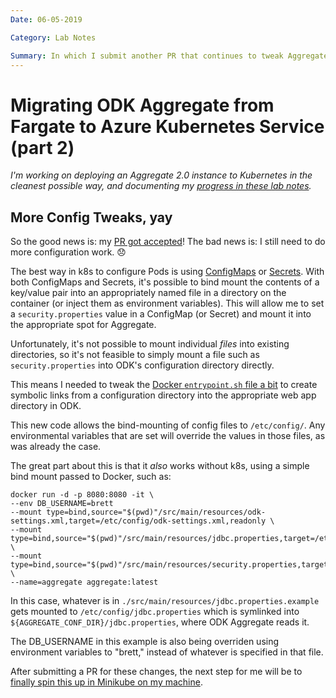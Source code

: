 ```yaml
---
Date: 06-05-2019

Category: Lab Notes

Summary: In which I submit another PR that continues to tweak Aggregate's configuration experience for Docker, using Docker bind-mounts, symlinks and other magic.
---
```




# Migrating ODK Aggregate from Fargate to Azure Kubernetes Service (part 2)

*I'm working on deploying an Aggregate 2.0 instance to Kubernetes in the cleanest possible way, and documenting my [progress in these lab notes](/tagged/migrating-odk-to-k8s).*

## More Config Tweaks, yay

So the good news is: my [PR got accepted](https://github.com/opendatakit/aggregate/pull/439)! The bad news is: I still need to do more configuration work. 😞

The best way in k8s to configure Pods is using [ConfigMaps](https://kubernetes.io/docs/tasks/configure-pod-container/configure-pod-configmap/) or [Secrets](https://kubernetes.io/docs/concepts/configuration/secret/). With both ConfigMaps and Secrets, it's possible to bind mount the contents of a key/value pair into an appropriately named file in a directory on the container (or inject them as environment variables). This will allow me to set a `security.properties` value in a ConfigMap (or Secret) and mount it into the appropriate spot for Aggregate.

Unfortunately, it's not possible to mount individual *files* into existing directories, so it's not feasible to simply mount a file such as `security.properties` into ODK's configuration directory directly. 

This means I needed to tweak the [Docker `entrypoint.sh` file a bit](https://github.com/opendatakit/aggregate/compare/master...brettneese:docker-entrypoint-tweaks) to create symbolic links from a configuration directory into the appropriate web app directory in ODK. 

This new code allows the bind-mounting of config files to `/etc/config/`. Any environmental variables that are set will override the values in those files, as was already the case.

The great part about this is that it _also_ works without k8s, using a simple bind mount passed to Docker, such as:

```shell 
docker run -d -p 8080:8080 -it \
--env DB_USERNAME=brett
--mount type=bind,source="$(pwd)"/src/main/resources/odk-settings.xml,target=/etc/config/odk-settings.xml,readonly \
--mount type=bind,source="$(pwd)"/src/main/resources/jdbc.properties,target=/etc/config/jdbc.properties,readonly \
--mount type=bind,source="$(pwd)"/src/main/resources/security.properties,target=/etc/config/security.properties,readonly \
--name=aggregate aggregate:latest
```

In this case, whatever is in `./src/main/resources/jdbc.properties.example` gets mounted to `/etc/config/jdbc.properties` which is symlinked into `${AGGREGATE_CONF_DIR}/jdbc.properties`, where ODK Aggregate reads it. 

The DB_USERNAME in this example is also being overriden using environment variables to "brett," instead of whatever is specified in that file. 

After submitting a PR for these changes, the next step for me will be to [finally spin this up in Minikube on my machine](/lab-notes-migrating-odk-aggregate-from-fargate-to-azure-kubernetes-service-part-3).